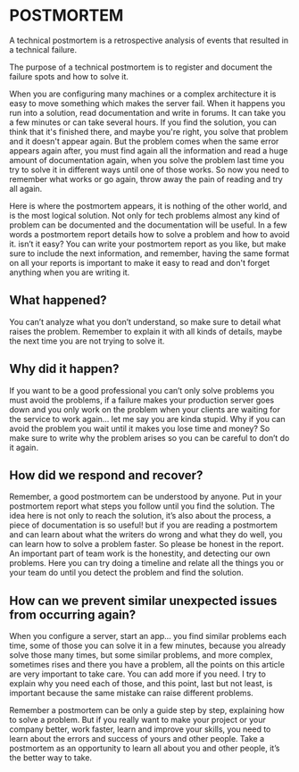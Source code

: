 # POSTMORTEM

A technical postmortem is a retrospective analysis of events that resulted in
a technical failure.

The purpose of a technical postmortem is to register and document the failure
spots and how to solve it.

When you are configuring many machines or a complex architecture it is easy to
move something which makes the server fail. When it happens you run into a
solution, read documentation and write in forums. It can take you a few minutes
or can take several hours. If you find the solution, you can think that it's
finished there, and maybe you're right, you solve that problem and it doesn't
appear again.
But the problem comes when the same error appears again after, you must find
again all the information and read a huge amount of documentation again,
when you solve the problem last time you try to solve it in different
ways until one of those works. So now you need to remember what works or go
again, throw away the pain of reading and try all again.

Here is where the postmortem appears, it is nothing of the other world, and is
the most logical solution. Not only for tech problems almost any kind of
problem can be documented and the documentation will be useful. In a few words
a postmortem report details how to solve a problem and how to avoid it. isn’t
it easy?
You can write your postmortem report as you like, but make sure to include the
next information, and remember, having the same format on all your reports is
important to make it easy to read and don't forget anything when you are
writing it.

## What happened?

You can’t analyze what you don’t understand, so make sure to detail what raises
the problem. Remember to explain it with all kinds of details, maybe the next
time you are not trying to solve it.

## Why did it happen?

If you want to be a good professional you can’t only solve problems you must
avoid the problems, if a failure makes your production server goes down and
you only work on the problem when your clients are waiting for the service to
work again… let me say you are kinda stupid. Why if you can avoid the problem
you wait until it makes you lose time and money? So make sure to write why the
problem arises so you can be careful to don’t do it again.

## How did we respond and recover?

Remember, a good postmortem can be understood by anyone. Put in your postmortem
report what steps you follow until you find the solution. The idea here is not
only to reach the solution, it’s also about the process, a piece of documentation
is so useful! but if you are reading a postmortem and can learn about what the
writers do wrong and what they do well, you can learn how to solve a problem faster.
So please be honest in the report. An important part of team work is the honestity,
and detecting our own problems. Here you can try doing a timeline and relate
all the things you or your team do until you detect the problem and find the solution.

## How can we prevent similar unexpected issues from occurring again?

When you configure a server, start an app… you find similar problems each time,
some of those you can solve it in a few minutes, because you already solve those
many times, but some similar problems, and more complex, sometimes rises and
there you have a problem, all the points on this article are very important to
take care. You can add more if you need. I try to explain why you need each of
those, and this point, last but not least, is important because the same mistake
can raise different problems.

Remember a postmortem can be only a guide step by step, explaining how to solve
a problem. But if you really want to make your project or your company better,
work faster, learn and improve your skills, you need to learn about the errors
and success of yours and other people. Take a postmortem as an opportunity to
learn all about you and other people, it’s the better way to take.

